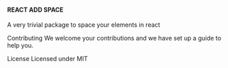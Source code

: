 #### REACT ADD SPACE
A very trivial package to space your elements in react

Contributing
We welcome your contributions and we have set up a guide to help you.

License
Licensed under MIT